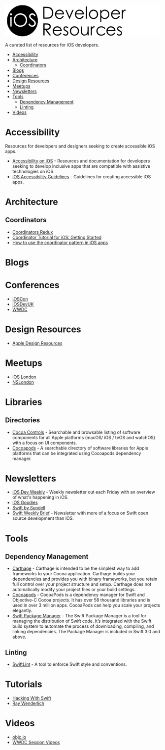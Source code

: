 ![iOS Developer Resources](https://github.com/rwbutler/iOSDeveloperResources/raw/master/docs/images/ios-developer-resources-banner.png)

A curated list of resources for iOS developers.

- [Accessibility](#accessibility)
- [Architecture](#architecture)
	- [Coordinators](#coordinators) 
- [Blogs](#blogs)
- [Conferences](#conferences)
- [Design Resources](#design-resources)
- [Meetups](#meetups)
- [Newsletters](#newsletters)
- [Tools](#tools)
	- [Dependency Management](#dependency-management) 
	- [Linting](#linting)
- [Videos](#videos)

# Accessibility
Resources for developers and designers seeking to create accessible iOS apps.

- [Accessibility on iOS](https://developer.apple.com/accessibility/ios/) - Resources and documentation for developers seeking to develop inclusive apps that are compatible with assistive technologies on iOS.
- [iOS Accessibility Guidelines](https://github.com/rwbutler/iOSAccessibilityGuidelines) - Guidelines for creating accessible iOS apps.

# Architecture
## Coordinators

- [Coordinators Redux](http://khanlou.com/2015/10/coordinators-redux/)
- [Coordinator Tutorial for iOS: Getting Started](https://www.raywenderlich.com/158-coordinator-tutorial-for-ios-getting-started)
- [How to use the coordinator pattern in iOS apps](https://www.hackingwithswift.com/articles/71/how-to-use-the-coordinator-pattern-in-ios-apps)

# Blogs

# Conferences
- [iOSCon](https://skillsmatter.com/conferences/10823-ioscon-2019-the-conference-for-ios-and-swift-developers)
- [iOSDevUK](https://www.iosdevuk.com/)
- [WWDC](https://developer.apple.com/wwdc/)

# Design Resources
- [Apple Design Resources](https://developer.apple.com/design/resources/)

# Meetups
- [iOS London](https://www.meetup.com/ioslondon/)
- [NSLondon](https://www.meetup.com/NSLondon/)

# Libraries

## Directories
- [Cocoa Controls](https://www.cocoacontrols.com/) - Searchable and browsable listing of software components for all Apple platforms (macOS/ iOS / tvOS and watchOS) with a focus on UI components.
- [Cocoapods](https://cocoapods.org/) - A searchable directory of software libraries for Apple platforms that can be integrated using Cocoapods dependency manager.


# Newsletters
- [iOS Dev Weekly](https://iosdevweekly.com/) - Weekly newsletter out each Friday with an overview of what's happening in iOS.
- [iOS Goodies](https://ios-goodies.com/)
- [Swift by Sundell](https://www.swiftbysundell.com/newsletter/)
- [Swift Weekly Brief](https://swiftweekly.github.io/) - Newsletter with more of a focus on Swift open source development than iOS.

# Tools

## Dependency Management

- [Carthage](https://github.com/Carthage/Carthage) - Carthage is intended to be the simplest way to add frameworks to your Cocoa application. Carthage builds your dependencies and provides you with binary frameworks, but you retain full control over your project structure and setup. Carthage does not automatically modify your project files or your build settings.
- [Cocoapods](https://cocoapods.org/) - CocoaPods is a dependency manager for Swift and Objective-C Cocoa projects. It has over 58 thousand libraries and is used in over 3 million apps. CocoaPods can help you scale your projects elegantly.
- [Swift Package Manager](https://swift.org/package-manager/) - The Swift Package Manager is a tool for managing the distribution of Swift code. It’s integrated with the Swift build system to automate the process of downloading, compiling, and linking dependencies. The Package Manager is included in Swift 3.0 and above.

## Linting
- [SwiftLint](https://github.com/realm/SwiftLint) - A tool to enforce Swift style and conventions. 

# Tutorials
- [Hacking With Swift](https://www.hackingwithswift.com/)
- [Ray Wenderlich](https://www.raywenderlich.com/)

# Videos
- [objc.io](https://www.objc.io/)
- [WWDC Session Videos](https://developer.apple.com/videos/)